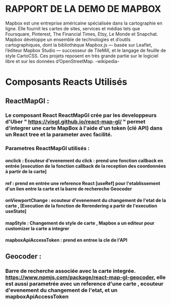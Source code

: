 # RAPPORT DE LA DEMO DE MAPBOX

Mapbox est une entreprise américaine spécialisée dans la cartographie en ligne. Elle fournit les cartes de sites, services et médias tels que Foursquare, Pinterest, The Financial Times, Etsy, Le Monde et Snapchat. Mapbox développe un ensemble de technologies et d’outils cartographiques, dont la bibliothèque Mapbox.js — basée sur Leaflet, l’éditeur Mapbox Studio — successeur de TileMill, et le langage de feuille de style CartoCSS. Ces projets reposent en très grande partie sur le logiciel libre et sur les données d’OpenStreetMap. -wikipedia-

# Composants Reacts Utilisés
## ReactMapGl : 
### Le composant React ReactMapGl crée par les developpeurs d'Uber " https://visgl.github.io/react-map-gl/ " permet d'integrer une carte MapBox à l'aide d'un token (clé API) dans un React tree et la parameter avec facilité.

### Parametres ReactMapGl utilisés  :
#### onclick : Ecouteur d'evenement du click : prend une fonction callback en entrée [execution de la fonction callback de la reception des coordonnées à partir de la carte]
#### ref : prend en entrée une reference React [useRef] pour l'etablissement d'un lien entre la carte et la barre de rechereche Geocoder
#### onViewportChange : ecouteur d'evenement du changement de l'etat de la carte , [Execution de la fonction de Rerendering a partir de l'execution useState]
#### mapStyle : Changement de style de carte , Mapbox a un editeur pour customizer la carte a integrer
#### mapboxApiAccessToken : prend en entree la cle de l'API

## Geocoder : 
### Barre de recherche associée avec la carte integrée. https://www.npmjs.com/package/react-map-gl-geocoder, elle est aussi parametrée avec un reference d'une carte , ecouteur d'evenement du changement de l'etat, et un mapboxApiAccessToken
